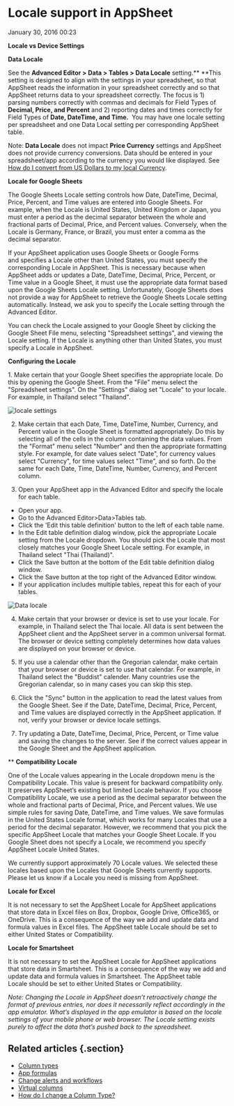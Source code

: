 #  Locale support in AppSheet


January 30, 2016 00:23

**Locale vs Device Settings**

**Data Locale**

See the **Advanced Editor > Data > Tables > Data Locale** setting.** **This
setting is designed to align with the settings in your spreadsheet, so that
AppSheet reads the information in your spreadsheet correctly and so that
AppSheet returns data to your spreadsheet correctly. The focus is 1) parsing
numbers correctly with commas and decimals for Field Types of **Decimal,
Price, **and** Percent** and 2) reporting dates and times correctly for Field
Types of **Date, DateTime, **and** Time.**  You may have one locale setting
per spreadsheet and one Data Local setting per corresponding AppSheet table.

Note: **Data Locale** does not impact **Price Currency** settings and AppSheet
does not provide currency conversions. Data should be entered in your
spreadsheet/app according to the currency you would like displayed. See 
[How do I convert from US Dollars to my local Currency](How-do-I-convert-from-US-Dollars-to-my-local-Currency-.md).


**Locale for Google Sheets**

The Google Sheets Locale setting controls how Date, DateTime, Decimal, Price,
Percent, and Time values are entered into Google Sheets. For example, when the
Locale is United States, United Kingdom or Japan, you must enter a period as
the decimal separator between the whole and fractional parts of Decimal,
Price, and Percent values. Conversely, when the Locale is Germany, France, or
Brazil, you must enter a comma as the decimal separator.

If your AppSheet application uses Google Sheets or Google Forms and specifies
a Locale other than United States, you must specify the corresponding Locale
in AppSheet. This is necessary because when AppSheet adds or updates a Date,
DateTime, Decimal, Price, Percent, or Time value in a Google Sheet, it must
use the appropriate data format based upon the Google Sheets Locale setting.
Unfortunately, Google Sheets does not provide a way for AppSheet to retrieve
the Google Sheets Locale setting automatically. Instead, we ask you to specify
the Locale setting through the Advanced Editor.

You can check the Locale assigned to your Google Sheet by clicking the Google
Sheet File menu, selecting "Spreadsheet settings", and viewing the Locale
setting. If the Locale is anything other than United States, you must specify
a Locale in AppSheet.



**Configuring the Locale**

1\. Make certain that your Google Sheet specifies the appropriate locale. Do
this by opening the Google Sheet. From the "File" menu select the "Spreadsheet
settings". On the "Settings" dialog set "Locale" to your locale. For example,
in Thailand select "Thailand".

![locale settings](/article_attachments/203196118/Screen_Shot_2015-09-22_at_1.59.06_PM.png)

2. Make certain that each Date, Time, DateTime, Number, Currency, and Percent value in the Google Sheet is formatted appropriately. Do this by selecting all of the cells in the column containing the data values. From the "Format" menu select "Number" and then the appropriate formatting style. For example, for date values select "Date", for currency values select "Currency", for time values select "Time", and so forth. Do the same for each Date, Time, DateTime, Number, Currency, and Percent column.

3. Open your AppSheet app in the Advanced Editor and specify the locale for each table.

  * Open your app.
  * Go to the Advanced Editor>Data>Tables tab.
  * Click the 'Edit this table definition' button to the left of each table name.
  * In the Edit table definition dialog window, pick the appropriate Locale setting from the Locale dropdown. You should pick the Locale that most closely matches your Google Sheet Locale setting. For example, in Thailand select "Thai (Thailand)".
  * Click the Save button at the bottom of the Edit table definition dialog window.
  * Click the Save button at the top right of the Advanced Editor window.
  * If your application includes multiple tables, repeat this for each of your tables.

![Data locale](/article_attachments/205038477/Screen_Shot_2016-01-22_at_1.32.03_PM.png)

4. Make certain that your browser or device is set to use your locale. For example, in Thailand select the Thai locale. All data is sent between the AppSheet client and the AppSheet server in a common universal format. The browser or device setting completely determines how data values are displayed on your browser or device.

5. If you use a calendar other than the Gregorian calendar, make certain that your browser or device is set to use that calendar. For example, in Thailand select the "Buddist" calender. Many countries use the Gregorian calendar, so in many cases you can skip this step.

6. Click the "Sync" button in the application to read the latest values from the Google Sheet. See if the Date, DateTime, Decimal, Price, Percent, and Time values are displayed correctly in the AppSheet application. If not, verify your browser or device locale settings.

7. Try updating a Date, DateTime, Decimal, Price, Percent, or Time value and saving the changes to the server. See if the correct values appear in the Google Sheet and the AppSheet application.



** **Compatibility Locale**

One of the Locale values appearing in the Locale dropdown menu is the
Compatibility Locale. This value is present for backward compatibility only.
It preserves AppSheet’s existing but limited Locale behavior. If you choose
Compatibility Locale, we use a period as the decimal separator between the
whole and fractional parts of Decimal, Price, and Percent values. We use
simple rules for saving Date, DateTime, and Time values. We save formulas in
the United States Locale format, which works for many Locales that use a
period for the decimal separator. However, we recommend that you pick the
specific AppSheet Locale that matches your Google Sheet Locale. If you Google
Sheet does not specify a Locale, we recommend you specify AppSheet Locale
United States.

We currently support approximately 70 Locale values. We selected these locales
based upon the Locales that Google Sheets currently supports. Please let us
know if a Locale you need is missing from AppSheet.



**Locale for Excel**

It is not necessary to set the AppSheet Locale for AppSheet applications that
store data in Excel files on Box, Dropbox, Google Drive, Office365, or
OneDrive. This is a consequence of the way we add and update data and formula
values in Excel files. The AppSheet table Locale should be set to either
United States or Compatibility.  
  

**Locale for Smartsheet**

It is not necessary to set the AppSheet Locale for AppSheet applications that
store data in Smartsheet. This is a consequence of the way we add and update
data and formula values in Smartsheet. The AppSheet table Locale should be set
to either United States or Compatibility.



_Note: Changing the Locale in AppSheet doesn’t retroactively change the format
of previous entries, nor does it necessarily reflect accordingly in the app
emulator. What’s displayed in the app emulator is based on the locale settings
of your mobile phone or web browser. The Locale setting exists purely to
affect the data that’s pushed back to the spreadsheet._



## Related articles {.section}

  * [Column types](Column-types.md)
  * [App formulas](App-formulas.md)
  * [Change alerts and workflows](Change-alerts-and-workflows.md)
  * [Virtual columns](Virtual-columns.md)
  * [How do I change a Column Type?](How-do-I-change-a-Column-Type-.md)

